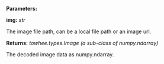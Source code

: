 **Parameters:**

**img:** *str*

The image file path, can be a local file path or an image url.

**Returns:** *towhee.types.Image (a sub-class of numpy.ndarray)*

The decoded image data as numpy.ndarray.

